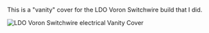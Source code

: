 This  is a "vanity" cover for the LDO Voron Switchwire build that I did.  

![LDO Voron Switchwire electrical Vanity Cover](/Images/installed_wire_cover.jpg)

